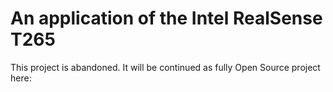# An application of the Intel RealSense T265

This project is abandoned. It will be continued as fully Open Source project here: 
